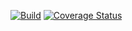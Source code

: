 [![Build](https://github.com/bandomatteo/MTSS-2/actions/workflows/build.yml/badge.svg)](https://github.com/bandomatteo/MTSS-2/actions/workflows/build.yml)
[![Coverage Status](https://coveralls.io/repos/github/bandomatteo/MTSS-2/badge.svg?branch=master)](https://coveralls.io/github/bandomatteo/MTSS-2?branch=master)